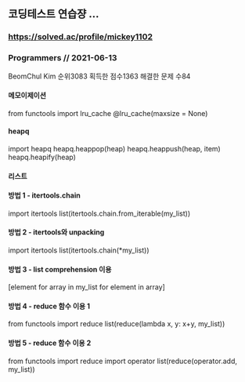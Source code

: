 ## 코딩테스트 연습쟝 ...

### https://solved.ac/profile/mickey1102
### Programmers // 2021-06-13
BeomChul Kim
순위3083
획득한 점수1363
해결한 문제 수84




#### 메모이제이션
from functools import lru_cache
@lru_cache(maxsize = None)

#### heapq 
import heapq
heapq.heappop(heap)
heapq.heappush(heap, item)
heapq.heapify(heap)

#### 리스트 
#### 방법 1 - itertools.chain
import itertools
list(itertools.chain.from_iterable(my_list))

#### 방법 2 - itertools와 unpacking
import itertools
list(itertools.chain(*my_list))

#### 방법 3 - list comprehension 이용
[element for array in my_list for element in array]

#### 방법 4 - reduce 함수 이용 1
from functools import reduce
list(reduce(lambda x, y: x+y, my_list))

#### 방법 5 - reduce 함수 이용 2
from functools import reduce
import operator
list(reduce(operator.add, my_list))

